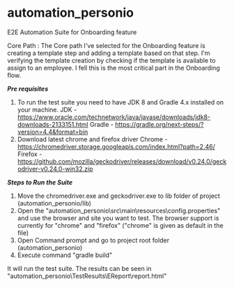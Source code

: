 # automation_personio
E2E Automation Suite for Onboarding feature

Core Path : The Core path I've selected for the Onboarding feature is creating a template step and adding a template based on that step. I'm verifying the template creation by checking if the template is available to assign to an employee. I fell this is the most critical part in the Onboarding flow.

***Pre requisites***
1. To run the test suite you need to have JDK 8 and Gradle 4.x installed on your machine.
	JDK - https://www.oracle.com/technetwork/java/javase/downloads/jdk8-downloads-2133151.html
	Gradle - https://gradle.org/next-steps/?version=4.4&format=bin
2. Download latest chrome and firefox driver
	Chrome - https://chromedriver.storage.googleapis.com/index.html?path=2.46/
	Firefox - https://github.com/mozilla/geckodriver/releases/download/v0.24.0/geckodriver-v0.24.0-win32.zip

***Steps to Run the Suite***
1. Move the chromedriver.exe and geckodriver.exe to lib folder of project (automation_personio/lib)
2. Open the "automation_personio\src\main\resources\config.properties" and use the browser and site you want to test. The browser support is currently for "chrome" and "firefox" ("chrome" is given as default in the file)
3. Open Command prompt and go to project root folder (automation_personio)
4. Execute command "gradle build"

It will run the test suite. The results can be seen in "automation_personio\TestResults\EReport\report.html"
